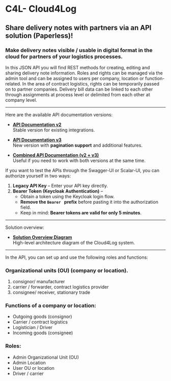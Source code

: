 # C4L- Cloud4Log
## Share delivery notes with partners via an API solution (Paperless)!
### Make delivery notes visible / usable in digital format in the cloud for partners of your logistics processes.
 
In this JSON API you will find REST methods for creating, editing and sharing delivery note information. Roles and rights can be managed via the admin tool and can be assigned to users per company, location or function-related. In the area of contract logistics, rights can be temporarily passed on to partner companies. 
Delivery bill data can be linked to each other through assignments at process level or delimited from each other at company level.

---

Here are the available API documentation versions:

- **[API Documentation v2](https://api.cloud4log.com/api-docs/)**  
  Stable version for existing integrations.

- **[API Documentation v3](https://api.cloud4log.com/api-docs-v3/)**  
  New version with **pagination support** and additional features.

- **[Combined API Documentation (v2 + v3)](https://api.cloud4log.com/api-docs-combined/)**  
  Useful if you need to work with both versions at the same time.

If you want to test the APIs through the Swagger-UI or Scalar-UI, you can authorize yourself in two ways:

1. **Legacy API Key** – Enter your API key directly.  
2. **Bearer Token (Keycloak Authentication)** –  
   - Obtain a token using the Keycloak login flow.  
   - **Remove the `Bearer ` prefix** before pasting it into the authorization field.  
   - Keep in mind: **Bearer tokens are valid for only 5 minutes**.

---

Solution overview:

- **[Solution Overview Diagram](https://viewer.diagrams.net/?tags=%7B%7D&highlight=0000ff&edit=_blank&layers=1&nav=1&title=C4l%20Systemüberblick.drawio#Uhttps%3A%2F%2Fdrive.google.com%2Fuc%3Fid%3D1ZgyjjVKgR4EoMwbgwfXX4AM-fBNV5M0A%26export%3Ddownload)**  
  High-level architecture diagram of the Cloud4Log system.

---

In the API, you can set up and use the following roles and functions:
 
### Organizational units (OU) (company or location).
1. consignor/ manufacturer
2. carrier / forwarder, contract logistics provider
3. consignee/ receiver, stationary trade
### Functions of a company or location:
- Outgoing goods (consignor)
- Carrier / contract logistics
- Logistician / Driver
- Incoming goods (consignee)
### Roles: 
* Admin Organizational Unit (OU)
* Admin Location
* User OU or location
* Driver / carrier
